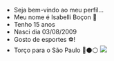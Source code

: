 * Seja bem-vindo ao meu perfil...
* Meu nome é Isabelli Boçon 💙
* Tenho 15 anos 
* Nasci dia 03/08/2009
* Gosto de esportes ⚽!
* Torço para o São Paulo 🔴⚫⚪
  ![](https://tenor.com/pt-BR/view/cat-gif-25169380)
